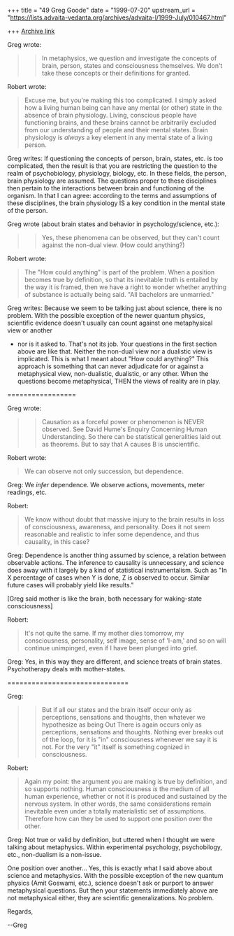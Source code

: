 +++
title = "49 Greg Goode"
date = "1999-07-20"
upstream_url = "https://lists.advaita-vedanta.org/archives/advaita-l/1999-July/010467.html"

+++
[Archive link](https://lists.advaita-vedanta.org/archives/advaita-l/1999-July/010467.html)

Greg wrote:
>>In metaphysics, we question and investigate the concepts of brain, person,
>>states and consciousness themselves.  We don't take these concepts or their
>>definitions for granted.

Robert wrote:
>Excuse me, but you're making this too complicated. I simply asked how a
>living human being can have any mental (or other) state in the absence of
>brain physiology. Living, conscious people have functioning brains, and
>these brains cannot be arbitrarily excluded from our understanding of people
>and their mental states. Brain physiology is _always_ a key element in any
>mental state of a living person.

Greg writes:
If questioning the concepts of person, brain, states, etc. is too
complicated, then the result is that you are restricting the question to
the realm of psychobiology, physiology, biology, etc.  In these fields, the
person, brain physiology are assumed.  The questions proper to these
disciplines then pertain to the interactions between brain and functioning
of the organism.  In that I can agree: according to the terms and
assumptions of these disciplines, the brain physiology IS a key condition
in the mental state of the person.

Greg wrote (about brain states and behavior in psychology/science, etc.):
>>Yes, these phenomena can be observed, but they can't count against the
>>non-dual view.  (How could anything?)

Robert wrote:
>The "How could anything" is part of the problem. When a position becomes
>true by definition, so that its inevitable truth is entailed by the way it
>is framed, then we have a right to wonder whether anything of substance is
>actually being said. "All bachelors are unmarried."

Greg writes:
Because we seem to be talking just about science, there is no problem.
With the possible exception of the newer quantum physics, scientific
evidence doesn't usually can count against one metaphysical view or another
- nor is it asked to.  That's not its job.  Your questions in the first
section above are like that.  Neither the non-dual view nor a dualistic
view is implicated.  This is what I meant about "How could anything?"  This
approach is something that can never adjudicate for or against a
metaphysical view, non-dualistic, dualistic, or any other.  When the
questions become metaphysical, THEN the views of reality are in play.

=================

Greg wrote:
>>Causation as a forceful power or phenomenon is NEVER observed.
>> See David Hume's Enquiry Concerning Human Understanding.  So there can be
>>statistical generalities laid out as theorems.  But to say that A causes B
>>is unscientific.


Robert wrote:
>We can observe not only succession, but dependence.

Greg:
We *infer* dependence.  We observe actions, movements, meter readings, etc.

Robert:
>We know without doubt
>that massive injury to the brain results in loss of consciousness,
>awareness, and personality. Does it not seem reasonable and realistic to
>infer some dependence, and thus causality, in this case?

Greg:
Dependence is another thing assumed by science, a relation between
observable actions.   The inference to causality is unnecessary, and
science does away with it largely by a kind of statistical instrumentalism.
 Such as "In X percentage of cases when Y is done, Z is observed to occur.
Similar future cases will probably yield like results."

[Greg said mother is like the brain, both necessary for waking-state
consciousness]

Robert:
>It's not quite the same. If my mother dies tomorrow, my consciousness,
>personality, self image, sense of 'I-am,' and so on will continue
>unimpinged, even if I have been plunged into grief.

Greg:
Yes, in this way they are different, and science treats of brain states.
Psychotherapy deals with mother-states.

==============================

Greg:
>>But if all our states and the brain itself occur only as perceptions,
>>sensations and thoughts, then whatever we hypothesize as being Out There is
>>again occurs only as perceptions, sensations and thoughts.  Nothing ever
>>breaks out of the loop, for it is "in" consciousness whenever we say it is
>>not.  For the very "it" itself is something cognized in consciousness.

Robert:
>Again my point: the argument you are making is true by definition, and so
>supports nothing. Human consciousness _is_ the medium of all human
>experience, whether or not it is produced and sustained by the nervous
>system. In other words, the same considerations remain inevitable even under
>a totally materialistic set of assumptions. Therefore how can they be used
>to support one position over the other.


Greg:
Not true or valid by definition, but uttered when I thought we were talking
about metaphysics.  Within experimental psychology, psychobilogy, etc.,
non-dualism is a non-issue.

One position over another... Yes, this is exactly what I said above about
science and metaphysics.  With the possible exception of the new quantum
physics (Amit Goswami, etc.), science doesn't ask or purport to answer
metaphysical questions.  But then your statements immediately above are not
metaphysical either, they are scientific generalizations.  No problem.

Regards,

--Greg

